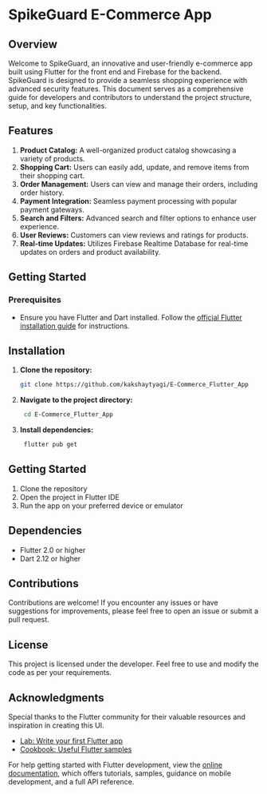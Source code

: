 # SpikeGuard E-Commerce App

## Overview

Welcome to SpikeGuard, an innovative and user-friendly e-commerce app built using Flutter for the front end and Firebase for the backend. SpikeGuard is designed to provide a seamless shopping experience with advanced security features. This document serves as a comprehensive guide for developers and contributors to understand the project structure, setup, and key functionalities.

## Features

1. **Product Catalog:** A well-organized product catalog showcasing a variety of products.
2. **Shopping Cart:** Users can easily add, update, and remove items from their shopping cart.
3. **Order Management:** Users can view and manage their orders, including order history.
4. **Payment Integration:** Seamless payment processing with popular payment gateways.
5. **Search and Filters:** Advanced search and filter options to enhance user experience.
6. **User Reviews:** Customers can view reviews and ratings for products.
7. **Real-time Updates:** Utilizes Firebase Realtime Database for real-time updates on orders and product availability.

## Getting Started

### Prerequisites

- Ensure you have Flutter and Dart installed. Follow the [official Flutter installation guide](https://flutter.dev/docs/get-started/install) for instructions.

## Installation

1. **Clone the repository:**

   ```bash
   git clone https://github.com/kakshaytyagi/E-Commerce_Flutter_App


2. **Navigate to the project directory:**
   ```bash
    cd E-Commerce_Flutter_App

3. **Install dependencies:**
   ```bash
    flutter pub get

## Getting Started
1. Clone the repository
2. Open the project in Flutter IDE
3. Run the app on your preferred device or emulator

## Dependencies
- Flutter 2.0 or higher
- Dart 2.12 or higher

## Contributions
Contributions are welcome! If you encounter any issues or have suggestions for improvements, please feel free to open an issue or submit a pull request.

## License
This project is licensed under the developer. Feel free to use and modify the code as per your requirements.

## Acknowledgments
Special thanks to the Flutter community for their valuable resources and inspiration in creating this UI.

- [Lab: Write your first Flutter app](https://docs.flutter.dev/get-started/codelab)
- [Cookbook: Useful Flutter samples](https://docs.flutter.dev/cookbook)

For help getting started with Flutter development, view the
[online documentation](https://docs.flutter.dev/), which offers tutorials,
samples, guidance on mobile development, and a full API reference.


